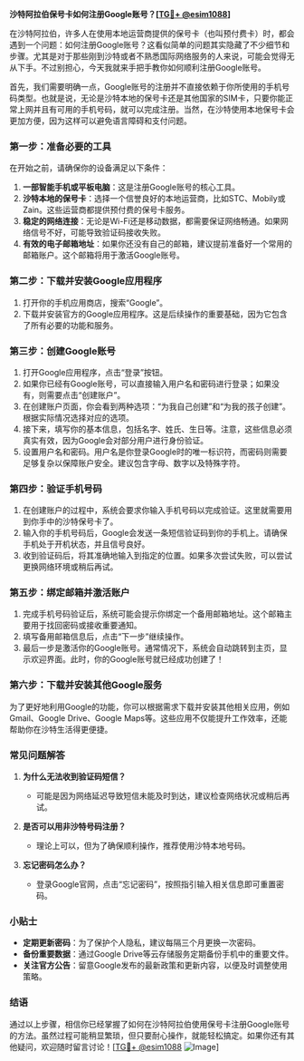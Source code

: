 **沙特阿拉伯保号卡如何注册Google账号？[[TG💪+ @esim1088](https://t.me/s/esim1088)]**

在沙特阿拉伯，许多人在使用本地运营商提供的保号卡（也叫预付费卡）时，都会遇到一个问题：如何注册Google账号？这看似简单的问题其实隐藏了不少细节和步骤。尤其是对于那些刚到沙特或者不熟悉国际网络服务的人来说，可能会觉得无从下手。不过别担心，今天我就来手把手教你如何顺利注册Google账号。

首先，我们需要明确一点，Google账号的注册并不直接依赖于你所使用的手机号码类型。也就是说，无论是沙特本地的保号卡还是其他国家的SIM卡，只要你能正常上网并且有可用的手机号码，就可以完成注册。当然，在沙特使用本地保号卡会更加方便，因为这样可以避免语言障碍和支付问题。

### **第一步：准备必要的工具**

在开始之前，请确保你的设备满足以下条件：

1. **一部智能手机或平板电脑**：这是注册Google账号的核心工具。
2. **沙特本地的保号卡**：选择一个信誉良好的本地运营商，比如STC、Mobily或Zain。这些运营商都提供预付费的保号卡服务。
3. **稳定的网络连接**：无论是Wi-Fi还是移动数据，都需要保证网络畅通。如果网络信号不好，可能导致验证码接收失败。
4. **有效的电子邮箱地址**：如果你还没有自己的邮箱，建议提前准备好一个常用的邮箱账户。这个邮箱将用于激活Google账号。

### **第二步：下载并安装Google应用程序**

1. 打开你的手机应用商店，搜索“Google”。
2. 下载并安装官方的Google应用程序。这是后续操作的重要基础，因为它包含了所有必要的功能和服务。

### **第三步：创建Google账号**

1. 打开Google应用程序，点击“登录”按钮。
2. 如果你已经有Google账号，可以直接输入用户名和密码进行登录；如果没有，则需要点击“创建账户”。
3. 在创建账户页面，你会看到两种选项：“为我自己创建”和“为我的孩子创建”。根据实际情况选择对应的选项。
4. 接下来，填写你的基本信息，包括名字、姓氏、生日等。注意，这些信息必须真实有效，因为Google会对部分用户进行身份验证。
5. 设置用户名和密码。用户名是你登录Google时的唯一标识符，而密码则需要足够复杂以保障账户安全。建议包含字母、数字以及特殊字符。

### **第四步：验证手机号码**

1. 在创建账户的过程中，系统会要求你输入手机号码以完成验证。这里就需要用到你手中的沙特保号卡了。
2. 输入你的手机号码后，Google会发送一条短信验证码到你的手机上。请确保手机处于开机状态，并且信号良好。
3. 收到验证码后，将其准确地输入到指定的位置。如果多次尝试失败，可以尝试更换网络环境或稍后再试。

### **第五步：绑定邮箱并激活账户**

1. 完成手机号码验证后，系统可能会提示你绑定一个备用邮箱地址。这个邮箱主要用于找回密码或接收重要通知。
2. 填写备用邮箱信息后，点击“下一步”继续操作。
3. 最后一步是激活你的Google账号。通常情况下，系统会自动跳转到主页，显示欢迎界面。此时，你的Google账号就已经成功创建了！

### **第六步：下载并安装其他Google服务**

为了更好地利用Google的功能，你可以根据需求下载并安装其他相关应用，例如Gmail、Google Drive、Google Maps等。这些应用不仅能提升工作效率，还能帮助你在沙特生活得更便捷。

### **常见问题解答**

1. **为什么无法收到验证码短信？**
   - 可能是因为网络延迟导致短信未能及时到达，建议检查网络状况或稍后再试。
   
2. **是否可以用非沙特号码注册？**
   - 理论上可以，但为了确保顺利操作，推荐使用沙特本地号码。

3. **忘记密码怎么办？**
   - 登录Google官网，点击“忘记密码”，按照指引输入相关信息即可重置密码。

### **小贴士**

- **定期更新密码**：为了保护个人隐私，建议每隔三个月更换一次密码。
- **备份重要数据**：通过Google Drive等云存储服务定期备份手机中的重要文件。
- **关注官方公告**：留意Google发布的最新政策和更新内容，以便及时调整使用策略。

### **结语**

通过以上步骤，相信你已经掌握了如何在沙特阿拉伯使用保号卡注册Google账号的方法。虽然过程可能稍显繁琐，但只要耐心操作，就能轻松搞定。如果你还有其他疑问，欢迎随时留言讨论！[[TG💪+ @esim1088](https://t.me/s/esim1088) ![Image](https://i.postimg.cc/4NQfJmqS/Snipaste-2025-05-13-00-14-12.png)]